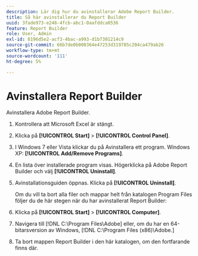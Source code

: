 ```yaml
---
description: Lär dig hur du avinstallerar Adobe Report Builder.
title: Så här avinstallerar du Report Builder
uuid: 3fade973-e246-4fcb-abc1-0aafddca0536
feature: Report Builder
role: User, Admin
exl-id: 8196d5e2-acf3-4bac-a993-d1b7301214c9
source-git-commit: 66b7de0b008364e47253d319785c204ca479ab26
workflow-type: tm+mt
source-wordcount: '111'
ht-degree: 5%

---
```


# Avinstallera Report Builder

Avinstallera Adobe Report Builder.

1. Kontrollera att Microsoft Excel är stängt.
1. Klicka på **[!UICONTROL Start]** > **[!UICONTROL Control Panel]**.
1. I Windows 7 eller Vista klickar du på Avinstallera ett program. Windows XP: **[!UICONTROL Add/Remove Programs]**.
1. En lista över installerade program visas. Högerklicka på Adobe Report Builder och välj **[!UICONTROL Uninstall]**.
1. Avinstallationsguiden öppnas. Klicka på **[!UICONTROL Uninstall]**.

   Om du vill ta bort alla filer och mappar helt från katalogen Program Files följer du de här stegen när du har avinstallerat Report Builder:
1. Klicka på **[!UICONTROL Start]** > **[!UICONTROL Computer]**.
1. Navigera till [!DNL C:\Program Files\Adobe\] eller, om du har en 64-bitarsversion av Windows, [!DNL C:\Program Files (x86)\Adobe.]
1. Ta bort mappen Report Builder i den här katalogen, om den fortfarande finns där.
